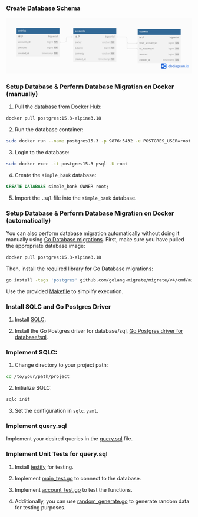 ### Create Database Schema

![Simple Bank Schema](https://github.com/EchoEdyP/simple-bank/blob/main/simple-bank-schema.png)

### Setup Database & Perform Database Migration on Docker (manually)

1. Pull the database from Docker Hub:
```bash
docker pull postgres:15.3-alpine3.18
```

2. Run the database container:
```bash
sudo docker run --name postgres15.3 -p 9876:5432 -e POSTGRES_USER=root -e POSTGRES_PASSWORD=1903 -d postgres:15.3-alpine3.18
```

3. Login to the database:
```bash
sudo docker exec -it postgres15.3 psql -U root
```

4. Create the `simple_bank` database:
```sql
CREATE DATABASE simple_bank OWNER root;
```

5. Import the `.sql` file into the `simple_bank` database.

### Setup Database & Perform Database Migration on Docker (automatically)

You can also perform database migration automatically without doing it manually using [Go Database migrations](https://github.com/golang-migrate/migrate). First, make sure you have pulled the appropriate database image:

```bash
docker pull postgres:15.3-alpine3.18
```

Then, install the required library for Go Database migrations:

```bash
go install -tags 'postgres' github.com/golang-migrate/migrate/v4/cmd/migrate@latest
```

Use the provided [Makefile](https://github.com/EchoEdyP/simple-bank/blob/main/Makefile) to simplify execution.

### Install SQLC and Go Postgres Driver

1. Install [SQLC](https://sqlc.dev/).

2. Install the Go Postgres driver for database/sql, [Go Postgres driver for database/sql](https://github.com/lib/pq).

### Implement SQLC:

1. Change directory to your project path:
```bash
cd /to/your/path/project
```

2. Initialize SQLC:
```bash
sqlc init
```

3. Set the configuration in `sqlc.yaml`.

### Implement query.sql

Implement your desired queries in the [query.sql](https://github.com/EchoEdyP/simple-bank/tree/main/db/query) file.

### Implement Unit Tests for query.sql

1. Install [testify](https://github.com/stretchr/testify) for testing.

2. Implement [main_test.go](https://github.com/EchoEdyP/simple-bank/blob/main/db/sqlc/main_test.go) to connect to the database.

3. Implement [account_test.go](https://github.com/EchoEdyP/simple-bank/blob/main/db/sqlc/account_test.go) to test the functions.

4. Additionally, you can use [random_generate.go](https://github.com/EchoEdyP/simple-bank/blob/main/utils/random-generate.go) to generate random data for testing purposes.